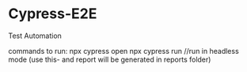 # Cypress-E2E
Test Automation

commands to run:
npx cypress open
npx cypress run //run in headless mode (use this- and report will be generated in reports folder)
